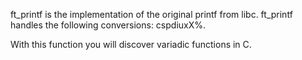 ft_printf is the implementation of the original printf from libc.
ft_printf handles the following conversions: cspdiuxX%.

With this function you will discover variadic functions in C.
